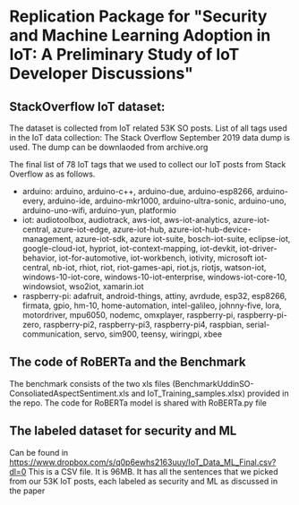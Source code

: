 # Replication Package for "Security and Machine Learning Adoption in IoT: A Preliminary Study of IoT Developer Discussions"

## StackOverflow IoT dataset:
The dataset is collected from IoT related 53K SO posts. List of all tags used in the IoT data collection: The Stack Overflow September 2019 data dump is used. The dump can be downlaoded from archive.org

The final list of 78 IoT tags that we used to collect our IoT posts from Stack Overflow as as follows.

- arduino: arduino, arduino-c++, arduino-due, arduino-esp8266, arduino-every, arduino-ide, arduino-mkr1000, arduino-ultra-sonic, arduino-uno, arduino-uno-wifi, arduino-yun, platformio
- iot: audiotoolbox, audiotrack, aws-iot, aws-iot-analytics, azure-iot-central, azure-iot-edge, azure-iot-hub, azure-iot-hub-device-management, azure-iot-sdk, azure iot-suite, bosch-iot-suite, eclipse-iot, google-cloud-iot, hypriot, iot-context-mapping, iot-devkit, iot-driver-behavior, iot-for-automotive, iot-workbench, iotivity, microsoft iot-central, nb-iot, rhiot, riot, riot-games-api, riot.js, riotjs, watson-iot, windows-10-iot-core, windows-10-iot-enterprise, windows-iot-core-10, windowsiot, wso2iot, xamarin.iot
- raspberry-pi: adafruit, android-things, attiny, avrdude, esp32, esp8266, firmata, gpio, hm-10, home-automation, intel-galileo, johnny-five, lora, motordriver, mpu6050, nodemc, omxplayer, raspberry-pi, raspberry-pi-zero, raspberry-pi2, raspberry-pi3, raspberry-pi4, raspbian, serial-communication, servo, sim900, teensy, wiringpi, xbee

## The code of RoBERTa and the Benchmark 
The benchmark consists of the two xls files (BenchmarkUddinSO-ConsoliatedAspectSentiment.xls and IoT_Training_samples.xlsx) provided in the repo. The code for RoBERTa model is shared with RoBERTa.py file

## The labeled dataset for security and ML
Can be found in https://www.dropbox.com/s/q0p6ewhs2163uuy/IoT_Data_ML_Final.csv?dl=0 This is a CSV file. It is 96MB. It has all the sentences that we picked from our 53K IoT posts, each labeled as security and ML as discussed in the paper
